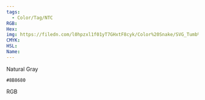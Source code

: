 ```yaml
---
tags:
  - Color/Tag/NTC
RGB:
Hex:
img: https://filedn.com/l0hpzxl1f01yT7GHxtF8cyk/Color%20Snake/SVG_Tumb%20Mass%20No%20Name/8B8680.svg
CMYK:
HSL:
Name:
---
```

Natural Gray
```palette
#8B8680
```
RGB
